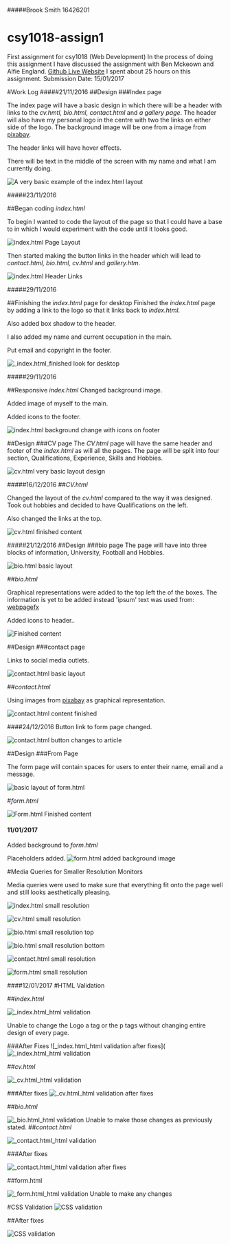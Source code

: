 #####Brook Smith 16426201
# csy1018-assign1
First assignment for csy1018 (Web Development)
In the process of doing this assignment I have discussed the assignment with Ben Mckeown and Alfie England.
[Github Live Website](https://brooksmith44.github.io/csy1018-assign1/)
I spent about 25 hours on this assignment. 
Submission Date: 15/01/2017

#Work Log
#####21/11/2016
##Design
###Index page

The index page will have a basic design in which there will be a header with links to the _cv.hmtl, bio.html, contact.html_ and _a gallery page_. The header will also have my personal logo in the centre with two the links on either side of the logo. The background image will be one from a image from [pixabay](https://pixabay.com/).

The header links will have hover effects.

There will be text in the middle of the screen with my name and what I am currently doing.

![A very basic example of the _index.html_ layout](https://i.gyazo.com/9dbdebda027921a148bbee8494b51bb4.png) 



#####23/11/2016

##Began coding _index.html_

To begin I wanted to code the layout of the page so that I could have a base to in which I would experiment with the code until it looks good.

![_index.html_ Page Layout](https://i.gyazo.com/2067f6e63442b60d44acc6831788ab93.png)

Then started making the button links in the header which will lead to _contact.html, bio.html, cv.html_ and _gallery.htm_. 

![_index.html_ Header Links](https://i.gyazo.com/2f93ec8f82bc1c2dba768984523c7763.jpg)



#####29/11/2016

##Finishing the _index.html_ page for desktop
Finished the _index.html_ page by adding a link to the logo so that it links back to _index.html_.

 Also added box shadow to the header.

I also added my name and current occupation in the main.

Put email and copyright in the footer.

![_index.html_finished look for desktop](https://i.gyazo.com/2d379ab91af54c54e435145ccb8e4d99.jpg)


#####29/11/2016

##Responsive _index.html_
Changed background image.

Added image of myself to the main.

Added icons to the footer.

![_index.html_ background change with icons on footer](https://i.gyazo.com/e4d72521d628d14f8ca71fcfd8fec3bd.jpg)

##Design
###CV page
The _CV.html_ page will have the same header and footer of the _index.html_ as will all the pages. The page will be split into four section, Qualifications, Experience, Skills and Hobbies. 

![_cv.html_ very basic layout design](https://i.gyazo.com/a3e86735f46ce24866d47274c9353d71.png)


#####16/12/2016
##_CV.html_

Changed the layout of the _cv.html_ compared to the way it was designed. Took out hobbies and decided to have Qualifications on the left.

Also changed the links at the top.

![_cv.html_ finished content](https://i.gyazo.com/a50ce2165ca6f92945c947fea327b2ee.jpg)

#####21/12/2016
##Design
###bio page
 The page will have into three blocks of information, University, Football and Hobbies.

![_bio.html_ basic layout](https://i.gyazo.com/ce178b3c3fb384c9608717eacdbd43a0.png)

##_bio.html_

Graphical representations were added to the top left the of the boxes. 
The information is yet to be added instead 'ipsum' text was used from: [webpagefx](http://www.webpagefx.com/web-design/html-ipsum/)

Added icons to header..

![Finished content](https://i.gyazo.com/c7017a4b84c91eef9889d4764adcf7ad.jpg)

##Design
###contact page

Links to social media outlets.

![_contact.html_ basic layout](https://i.gyazo.com/c7356cc13115cd8681e8156097a84ad0.png)

##_contact.html_

Using images from [pixabay](https://pixabay.com/) as graphical representation. 


![_contact.html_ content finished](https://i.gyazo.com/c58e751a0d152330b7726e3cde73907b.jpg)

####24/12/2016
Button link to form page changed.

 ![_contact.html_ button changes to article](https://i.gyazo.com/124faa6588fe61f91af4be86529e581e.jpg)

##Design
###From Page

The form page will contain spaces for users to enter their name, email and a message.


![basic layout of _form.html_](https://i.gyazo.com/6f02fa78e0688b938f58e6141fb7d31a.png)

#_form.html_


![_Form.html_ Finished content](https://i.gyazo.com/7d135a06b20d7385cac72ca48580936f.png)

#### 11/01/2017
Added background to _form.html_

Placeholders added.
![_form.html_  added background image](https://i.gyazo.com/192ef529ac8ad90c46c0d827b023bdac.png)
 
#Media Queries for Smaller Resolution Monitors

Media queries were used to make sure that everything fit onto the page well and still looks aesthetically pleasing.

![_index.html_ small resolution](https://i.gyazo.com/67486cf00d8f93a0401d8caebcc30204.png)

![_cv.html_ small resolution](https://i.gyazo.com/73a6ee38389203e4ed9eaf39fb58c3e7.png)

![_bio.html_ small resolution top](https://i.gyazo.com/dc6ac32081a4c6e6a2d0f6bce2f921e3.png)

![_bio.html_ small resolution bottom](https://i.gyazo.com/42d16371ea1325335cbd6394efe67742.png)

![_contact.html_ small resolution](https://i.gyazo.com/e4eb2c85fdaae151ed4cee02bda9a4e5.png)

![_form.html_ small resolution](https://i.gyazo.com/c88239a324d7e6961524febfd1c3782c.png)

####12/01/2017
#HTML Validation

##_index.html_

![_index.html_html validation](https://i.gyazo.com/75dc800ae31fec4742e007fbc2214983.png)

Unable to change the Logo a tag or the p tags without changing entire design of every  page.

###After Fixes
![_index.html_html validation after fixes](![_index.html_html validation](https://i.gyazo.com/75dc800ae31fec4742e007fbc2214983.png)

##_cv.html_

![_cv.html_html validation](https://i.gyazo.com/b707f25e42cc01390aaf19eab5e51856.png)

###After fixes
![_cv.html_html validation after fixes](https://i.gyazo.com/77431129aa74753c8579694b5bc13395.png)

##_bio.html_

![_bio.html_html validation](https://i.gyazo.com/2eb9c774696e42e81805632c41ea5cd8.png)
 Unable to make those changes as previously stated.
##_contact.html_

![_contact.html_html validation](https://i.gyazo.com/25b0689b6644e28a86d8955f05189d51.png)

###After fixes

![_contact.html_html validation after fixes](https://i.gyazo.com/6b33f2502a75b2e8a0b7712c6ec1f80b.png)

##form.html

![_form.html_html validation](https://i.gyazo.com/58d7a5c0bcd79c715c0cc9882105cd3d.png)
Unable to make any changes

#CSS Validation
![CSS validation](https://i.gyazo.com/195b04cd4500954ecc833d55b28f169f.png)

##After fixes 

![CSS validation](https://i.gyazo.com/7314bda4ee6106312fffdfa9de26835b.png)